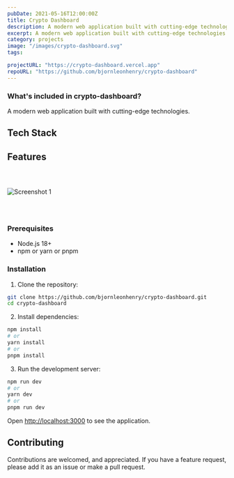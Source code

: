 ```yaml
---
pubDate: 2021-05-16T12:00:00Z
title: Crypto Dashboard
description: A modern web application built with cutting-edge technologies.
excerpt: A modern web application built with cutting-edge technologies.
category: projects
image: "/images/crypto-dashboard.svg"
tags:

projectURL: "https://crypto-dashboard.vercel.app"
repoURL: "https://github.com/bjornleonhenry/crypto-dashboard"
---
```


### What's included in crypto-dashboard?

A modern web application built with cutting-edge technologies.

## Tech Stack



## Features

### &nbsp;

![Screenshot 1](/images/crypto-dashboard-1.webp)

### &nbsp;

### Prerequisites

- Node.js 18+
- npm or yarn or pnpm

### Installation

1. Clone the repository:
```bash
git clone https://github.com/bjornleonhenry/crypto-dashboard.git
cd crypto-dashboard
```

2. Install dependencies:
```bash
npm install
# or
yarn install
# or
pnpm install
```

3. Run the development server:
```bash
npm run dev
# or
yarn dev
# or
pnpm run dev
```

Open [http://localhost:3000](http://localhost:3000) to see the application.

## Contributing

Contributions are welcomed, and appreciated. If you have a feature request, please add it as an issue or make a pull request.
